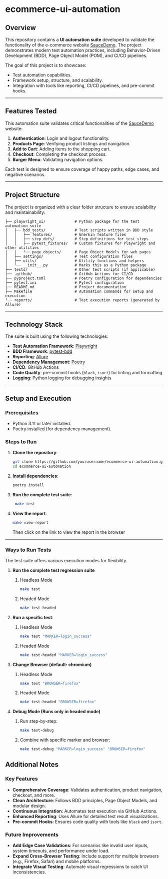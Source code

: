 # ecommerce-ui-automation

## Overview
This repository contains a **UI automation suite** developed to validate the functionality of the e-commerce website [SauceDemo](https://www.saucedemo.com/). The project demonstrates modern test automation practices, including Behavior-Driven Development (BDD), Page Object Model (POM), and CI/CD pipelines.

The goal of this project is to showcase:
- Test automation capabilities.
- Framework setup, structure, and scalability.
- Integration with tools like reporting, CI/CD pipelines, and pre-commit hooks.

---

## Features Tested
This automation suite validates critical functionalities of the [SauceDemo](https://www.saucedemo.com/) website:
1. **Authentication**: Login and logout functionality.
2. **Products Page**: Verifying product listings and navigation.
3. **Add to Cart**: Adding items to the shopping cart.
4. **Checkout**: Completing the checkout process.
5. **Burger Menu**: Validating navigation options.

Each test is designed to ensure coverage of happy paths, edge cases, and negative scenarios.

---

## Project Structure
The project is organized with a clear folder structure to ensure scalability and maintainability:
```ecommerce-ui-automation/
├── playwright_ui/             # Python package for the test automation suite
│   ├── bdd_tests/             # Test scripts written in BDD style
│   │   ├── features/          # Gherkin feature files
│   │   ├── step_defs/         # Step definitions for test steps
│   │   ├── pytest_fixtures/   # Custom fixtures for Playwright and other utilities
│   │   └── page_objects/      # Page Object Models for web pages
│   ├── settings/              # Test configuration files
│   ├── utils/                 # Utility functions and helpers
│   └── __init__.py            # Marks this as a Python package
├── tests/                     # Other test scripts (if applicable)
├── .github/                   # GitHub Actions for CI/CD
├── pyproject.toml             # Poetry configuration for dependencies
├── pytest.ini                 # Pytest configuration
├── README.md                  # Project documentation
├── Makefile                   # Automation commands for setup and execution
└── reports/                   # Test execution reports (generated by Allure)
```
---

## Technology Stack
The suite is built using the following technologies:
- **Test Automation Framework**: [Playwright](https://playwright.dev/)
- **BDD Framework**: [pytest-bdd](https://pytest-bdd.readthedocs.io/)
- **Reporting**: [Allure](https://docs.qameta.io/allure/)
- **Dependency Management**: [Poetry](https://python-poetry.org/)
- **CI/CD**: GitHub Actions
- **Code Quality**: pre-commit hooks (`black`, `isort`) for linting and formatting
- **Logging**: Python logging for debugging insights

---

## Setup and Execution
### Prerequisites
- Python 3.11 or later installed.
- Poetry installed (for dependency management).

### Steps to Run
1. **Clone the repository**:
   ```bash
   git clone https://github.com/yourusername/ecommerce-ui-automation.git
   cd ecommerce-ui-automation
   ```
2. **Install dependencies**:
   ```bash
   poetry install
   ```
3. **Run the complete test suite**:
   ```bash
    make test
    ```
4. **View the report**:
   ```bash
   make view-report
   ```
   Then click on the link to view the report in the browser
---
### Ways to Run Tests

The test suite offers various execution modes for flexibility.

1. **Run the complete test regression suite**
   1. Headless Mode
      ```bash
      make test
      ```
   2. Headed Mode
      ```bash
      make test-headed
      ```
2. **Run a specific test**:
   1. Headless Mode
      ```bash
      make test "MARKER=login_success"
      ```
   2. Headed Mode
      ```bash
      make test-headed "MARKER=login_success"
      ```

3. **Change Browser (default: chromium)**
   1. Headless Mode
      ```bash
      make test "BROWSER=firefox"
      ```
   2. Headed Mode
      ```bash
      make test-headed "BROWSER=firefox"
      ```
4. **Debug Mode (Runs only in headed mode)**
   1. Run step-by-step:
      ```bash
      make test-debug
      ```
   2. Combine with specific marker and browser:
      ```bash
      make test-debug "MARKER=login_success" "BROWSER=firefox"
      ```

## Additional Notes

### Key Features
- **Comprehensive Coverage**: Validates authentication, product navigation, checkout, and more.
- **Clean Architecture**: Follows BDD principles, Page Object Models, and modular design.
- **Continuous Integration**: Automates test execution via GitHub Actions.
- **Enhanced Reporting**: Uses Allure for detailed test result visualizations.
- **Pre-commit Hooks**: Ensures code quality with tools like `black` and `isort`.

### Future Improvements
- **Add Edge Case Validations**: For scenarios like invalid user inputs, system timeouts, and performance under load.
- **Expand Cross-Browser Testing**: Include support for multiple browsers (e.g., Firefox, Safari) and mobile platforms.
- **Integrate Visual Testing**: Automate visual regressions to catch UI inconsistencies.
